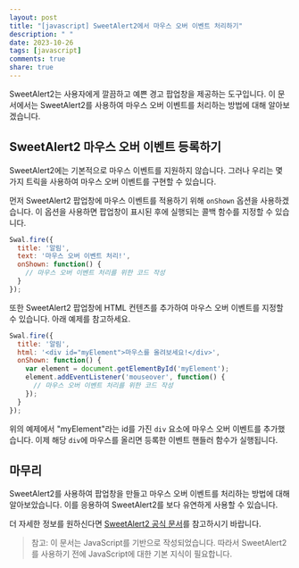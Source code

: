 ```yaml
---
layout: post
title: "[javascript] SweetAlert2에서 마우스 오버 이벤트 처리하기"
description: " "
date: 2023-10-26
tags: [javascript]
comments: true
share: true
---
```


SweetAlert2는 사용자에게 깔끔하고 예쁜 경고 팝업창을 제공하는 도구입니다. 이 문서에서는 SweetAlert2를 사용하여 마우스 오버 이벤트를 처리하는 방법에 대해 알아보겠습니다.

## SweetAlert2 마우스 오버 이벤트 등록하기

SweetAlert2에는 기본적으로 마우스 이벤트를 지원하지 않습니다. 그러나 우리는 몇 가지 트릭을 사용하여 마우스 오버 이벤트를 구현할 수 있습니다.

먼저 SweetAlert2 팝업창에 마우스 이벤트를 적용하기 위해 `onShown` 옵션을 사용하겠습니다. 이 옵션을 사용하면 팝업창이 표시된 후에 실행되는 콜백 함수를 지정할 수 있습니다.

```javascript
Swal.fire({
  title: '알림',
  text: '마우스 오버 이벤트 처리!',
  onShown: function() {
    // 마우스 오버 이벤트 처리를 위한 코드 작성
  }
});
```

또한 SweetAlert2 팝업창에 HTML 컨텐츠를 추가하여 마우스 오버 이벤트를 지정할 수 있습니다. 아래 예제를 참고하세요.

```javascript
Swal.fire({
  title: '알림',
  html: '<div id="myElement">마우스를 올려보세요!</div>',
  onShown: function() {
    var element = document.getElementById('myElement');
    element.addEventListener('mouseover', function() {
      // 마우스 오버 이벤트 처리를 위한 코드 작성
    });
  }
});
```

위의 예제에서 "myElement"라는 id를 가진 `div` 요소에 마우스 오버 이벤트를 추가했습니다. 이제 해당 `div`에 마우스를 올리면 등록한 이벤트 핸들러 함수가 실행됩니다.

## 마무리

SweetAlert2를 사용하여 팝업창을 만들고 마우스 오버 이벤트를 처리하는 방법에 대해 알아보았습니다. 이를 응용하여 SweetAlert2를 보다 유연하게 사용할 수 있습니다.

더 자세한 정보를 원하신다면 [SweetAlert2 공식 문서](https://sweetalert2.github.io/)를 참고하시기 바랍니다.

> 참고: 이 문서는 JavaScript를 기반으로 작성되었습니다. 따라서 SweetAlert2를 사용하기 전에 JavaScript에 대한 기본 지식이 필요합니다.